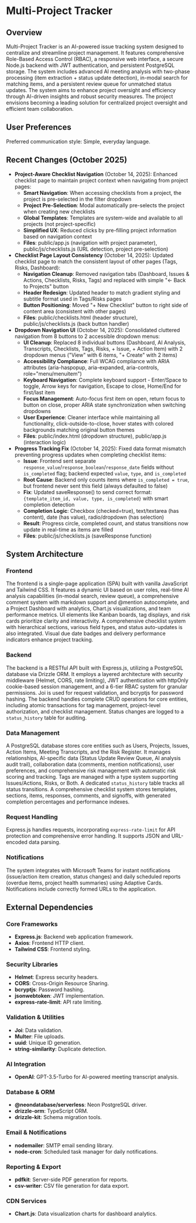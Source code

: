 # Multi-Project Tracker

## Overview
Multi-Project Tracker is an AI-powered issue tracking system designed to centralize and streamline project management. It features comprehensive Role-Based Access Control (RBAC), a responsive web interface, a secure Node.js backend with JWT authentication, and persistent PostgreSQL storage. The system includes advanced AI meeting analysis with two-phase processing (item extraction + status update detection), in-modal search for matching items, and a persistent review queue for unmatched status updates. The system aims to enhance project oversight and efficiency through AI-driven insights and robust security measures. The project envisions becoming a leading solution for centralized project oversight and efficient team collaboration.

## User Preferences
Preferred communication style: Simple, everyday language.

## Recent Changes (October 2025)
- **Project-Aware Checklist Navigation** (October 14, 2025): Enhanced checklist page to maintain project context when navigating from project pages:
  - **Smart Navigation**: When accessing checklists from a project, the project is pre-selected in the filter dropdown
  - **Project Pre-Selection**: Modal automatically pre-selects the project when creating new checklists
  - **Global Templates**: Templates are system-wide and available to all projects (not project-specific)
  - **Simplified UX**: Reduced clicks by pre-filling project information based on navigation context
  - **Files**: public/app.js (navigation with project parameter), public/js/checklists.js (URL detection, project pre-selection)
- **Checklist Page Layout Consistency** (October 14, 2025): Updated checklist page to match the consistent layout of other pages (Tags, Risks, Dashboard):
  - **Navigation Cleanup**: Removed navigation tabs (Dashboard, Issues & Actions, Checklists, Risks, Tags) and replaced with simple "← Back to Projects" button
  - **Header Redesign**: Updated header to match gradient styling and subtitle format used in Tags/Risks pages
  - **Button Positioning**: Moved "+ New Checklist" button to right side of content area (consistent with other pages)
  - **Files**: public/checklists.html (header structure), public/js/checklists.js (back button handler)
- **Dropdown Navigation UI** (October 14, 2025): Consolidated cluttered navigation from 8 buttons to 2 accessible dropdown menus:
  - **UI Cleanup**: Replaced 8 individual buttons (Dashboard, AI Analysis, Transcripts, Checklists, Tags, Risks, + Issue, + Action Item) with 2 dropdown menus ("View" with 6 items, "+ Create" with 2 items)
  - **Accessibility Compliance**: Full WCAG compliance with ARIA attributes (aria-haspopup, aria-expanded, aria-controls, role="menu/menuitem")
  - **Keyboard Navigation**: Complete keyboard support - Enter/Space to toggle, Arrow keys for navigation, Escape to close, Home/End for first/last item
  - **Focus Management**: Auto-focus first item on open, return focus to button on close, proper ARIA state synchronization when switching dropdowns
  - **User Experience**: Cleaner interface while maintaining all functionality, click-outside-to-close, hover states with colored backgrounds matching original button themes
  - **Files**: public/index.html (dropdown structure), public/app.js (interaction logic)
- **Progress Tracking Fix** (October 14, 2025): Fixed data format mismatch preventing progress updates when completing checklist items:
  - **Issue**: Frontend sent separate `response_value`/`response_boolean`/`response_date` fields without `is_completed` flag; backend expected `value`, `type`, and `is_completed`
  - **Root Cause**: Backend only counts items where `is_completed = true`, but frontend never sent this field (always defaulted to false)
  - **Fix**: Updated saveResponse() to send correct format: `{template_item_id, value, type, is_completed}` with smart completion detection
  - **Completion Logic**: Checkbox (checked=true), text/textarea (has content), date (has value), radio/dropdown (has selection)
  - **Result**: Progress circle, completed count, and status transitions now update in real-time as items are filled
  - **Files**: public/js/checklists.js (saveResponse function)

## System Architecture

### Frontend
The frontend is a single-page application (SPA) built with vanilla JavaScript and Tailwind CSS. It features a dynamic UI based on user roles, real-time AI analysis capabilities (in-modal search, review queue), a comprehensive comment system with markdown support and @mention autocomplete, and a Project Dashboard with analytics, Chart.js visualizations, and team performance metrics. UI elements like Kanban boards, tag displays, and risk cards prioritize clarity and interactivity. A comprehensive checklist system with hierarchical sections, various field types, and status auto-updates is also integrated. Visual due date badges and delivery performance indicators enhance project tracking.

### Backend
The backend is a RESTful API built with Express.js, utilizing a PostgreSQL database via Drizzle ORM. It employs a layered architecture with security middleware (Helmet, CORS, rate limiting), JWT authentication with httpOnly cookie-based session management, and a 6-tier RBAC system for granular permissions. Joi is used for request validation, and bcryptjs for password hashing. The backend handles complete CRUD operations for core entities, including atomic transactions for tag management, project-level authorization, and checklist management. Status changes are logged to a `status_history` table for auditing.

### Data Management
A PostgreSQL database stores core entities such as Users, Projects, Issues, Action Items, Meeting Transcripts, and the Risk Register. It manages relationships, AI-specific data (Status Update Review Queue, AI analysis audit trail), collaboration data (comments, mention notifications), user preferences, and comprehensive risk management with automatic risk scoring and tracking. Tags are managed with a type system supporting Issues/Actions, Risks, or Both. A dedicated `status_history` table tracks all status transitions. A comprehensive checklist system stores templates, sections, items, responses, comments, and signoffs, with generated completion percentages and performance indexes.

### Request Handling
Express.js handles requests, incorporating `express-rate-limit` for API protection and comprehensive error handling. It supports JSON and URL-encoded data parsing.

### Notifications
The system integrates with Microsoft Teams for instant notifications (issue/action item creation, status changes) and daily scheduled reports (overdue items, project health summaries) using Adaptive Cards. Notifications include correctly formed URLs to the application.

## External Dependencies

### Core Frameworks
- **Express.js**: Backend web application framework.
- **Axios**: Frontend HTTP client.
- **Tailwind CSS**: Frontend styling.

### Security Libraries
- **Helmet**: Express security headers.
- **CORS**: Cross-Origin Resource Sharing.
- **bcryptjs**: Password hashing.
- **jsonwebtoken**: JWT implementation.
- **express-rate-limit**: API rate limiting.

### Validation & Utilities
- **Joi**: Data validation.
- **Multer**: File uploads.
- **uuid**: Unique ID generation.
- **string-similarity**: Duplicate detection.

### AI Integration
- **OpenAI**: GPT-3.5-Turbo for AI-powered meeting transcript analysis.

### Database & ORM
- **@neondatabase/serverless**: Neon PostgreSQL driver.
- **drizzle-orm**: TypeScript ORM.
- **drizzle-kit**: Schema migration tools.

### Email & Notifications
- **nodemailer**: SMTP email sending library.
- **node-cron**: Scheduled task manager for daily notifications.

### Reporting & Export
- **pdfkit**: Server-side PDF generation for reports.
- **csv-writer**: CSV file generation for data export.

### CDN Services
- **Chart.js**: Data visualization charts for dashboard analytics.
